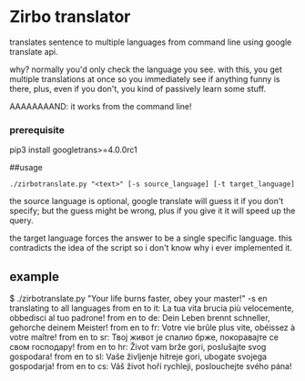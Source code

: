 # Zirbo translator
translates sentence to multiple languages from command line using google translate api.

why?
normally you'd only check the language you see.
with this, you get multiple translations at once so you immediately see if anything funny is there,
plus, even if you don't, you kind of passively learn some stuff.

AAAAAAAAND: it works from the command line!

### prerequisite
pip3 install googletrans>=4.0.0rc1

##usage
```
./zirbotranslate.py "<text>" [-s source_language] [-t target_language]
```

the source language is optional, google translate will guess it if you don't specify;
but the guess might be wrong, plus if you give it it will speed up the query.

the target language forces the answer to be a single specific language.
this contradicts the idea of the script so i don't know why i ever implemented it.

## example
$ ./zirbotranslate.py "Your life burns faster, obey your master!" -s en
translating to all languages
from en to it:   La tua vita brucia più velocemente, obbedisci al tuo padrone!
from en to de:   Dein Leben brennt schneller, gehorche deinem Meister!
from en to fr:   Votre vie brûle plus vite, obéissez à votre maître!
from en to sr:   Твој живот је спалио брже, покоравајте се свом господару!
from en to hr:   Život vam brže gori, poslušajte svog gospodara!
from en to sl:   Vaše življenje hitreje gori, ubogate svojega gospodarja!
from en to cs:   Váš život hoří rychleji, poslouchejte svého pána!
